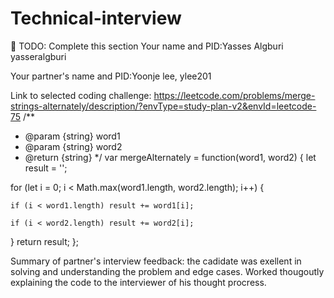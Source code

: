 # Technical-interview



📝 TODO: Complete this section
Your name and PID:Yasses Algburi yasseralgburi

Your partner's name and PID:Yoonje lee, ylee201

Link to selected coding challenge: https://leetcode.com/problems/merge-strings-alternately/description/?envType=study-plan-v2&envId=leetcode-75
/**
 * @param {string} word1
 * @param {string} word2
 * @return {string}
 */
var mergeAlternately = function(word1, word2) {
  let result = '';

  for (let i = 0; i < Math.max(word1.length, word2.length); i++) {

    if (i < word1.length) result += word1[i];

    if (i < word2.length) result += word2[i];
  }
  return result;
};

Summary of partner's interview feedback: the cadidate was exellent in solving and understanding the problem and edge cases. Worked thougoutly explaining the code to the interviewer of his thought procress.
